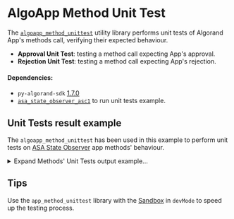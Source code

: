 # AlgoApp Method Unit Test
The [`algoapp_method_unittest`](https://github.com/cusma/algoapp_method_unittest/blob/main/algoapp_method_unittest.py) 
utility library performs unit tests of Algorand App's methods call, verifying their expected behaviour.

- **Approval Unit Test**: testing a method call expecting App's approval.
- **Rejection Unit Test**: testing a method call expecting App's rejection.

#### Dependencies:
- `py-algorand-sdk` [1.7.0](https://github.com/algorand/py-algorand-sdk/releases/tag/v1.7.0)
- [`asa_state_observer_asc1`](https://github.com/cusma/asa_state_observer/blob/main/asa_state_observer_asc1.py) to run unit tests example.

## Unit Tests result example
The `algoapp_method_unittest` has been used in this example to perform unit
tests on [ASA State Observer](https://github.com/cusma/asa_state_observer) app methods' behaviour.

<details>
  <summary>Expand Methods' Unit Tests output example...</summary>
  
  ```
  Method: AsaOptedIn		Expected ASC1 behaviour: Approval
  Transaction CCF6IGELZMQBGFT6CX62OFOBZX24RFIYGG4RHBLPWI6O4TX72QJA confirmed in round 246.
  ✅️ Passed! Transaction(s) approved as expected.

  Method: AsaAmountEq		Expected ASC1 behaviour: Approval
  Transaction LKHN777YXLALWBYDCGSLXWCXHEXAXONM6ZSD27A2SRYWJUFYQRAA confirmed in round 247.
  ✅️ Passed! Transaction(s) approved as expected.

  Method: AsaAmountGt		Expected ASC1 behaviour: Approval
  Transaction MRGZIUEKCBTS2RWYYSWDJY27AOTM3EEYINCNHE7BF5JFW5RSIRSQ confirmed in round 248.
  ✅️ Passed! Transaction(s) approved as expected.

  Method: AsaAmountGe		Expected ASC1 behaviour: Approval
  Transaction WQ64ICMCQGEUZO6AC37PE2SYGUVNBFCDDHULAA755F7WOE4BKZKA confirmed in round 249.
  ✅️ Passed! Transaction(s) approved as expected.

  Method: AsaAmountGe		Expected ASC1 behaviour: Approval
  Transaction 3JYB3VJJ3FJZYTB2KFER4CDVUGIZJCD73B5VXVCTEKCRF3QK64HQ confirmed in round 250.
  ✅️ Passed! Transaction(s) approved as expected.

  Method: AsaAmountLt		Expected ASC1 behaviour: Approval
  Transaction EQ6AWKFLIAG45XQAY35JIUFWB6V3SHNJE642YVKGMFKDZOEYPP2Q confirmed in round 251.
  ✅️ Passed! Transaction(s) approved as expected.

  Method: AsaAmountLe		Expected ASC1 behaviour: Approval
  Transaction W5FIXUY5GTBFRNOJKVRMKM6TTGMS22EOLGR2YXPISWEO5A2E3EGQ confirmed in round 252.
  ✅️ Passed! Transaction(s) approved as expected.

  Method: AsaAmountLe		Expected ASC1 behaviour: Approval
  Transaction D5OXQFNDHVWFLKADUVL5KL3WJV56PHLEPARLDJ5PU3YQW3RC7WPA confirmed in round 253.
  ✅️ Passed! Transaction(s) approved as expected.

  Method: AsaOptedIn		Expected ASC1 behaviour: Rejection
  ✅️ Passed! Transaction(s) rejected as expected.

  Method: AsaAmountEq		Expected ASC1 behaviour: Rejection
  ✅️ Passed! Transaction(s) rejected as expected.

  Method: AsaAmountGt		Expected ASC1 behaviour: Rejection
  ✅️ Passed! Transaction(s) rejected as expected.

  Method: AsaAmountGe		Expected ASC1 behaviour: Rejection
  ✅️ Passed! Transaction(s) rejected as expected.

  Method: AsaAmountLt		Expected ASC1 behaviour: Rejection
  ✅️ Passed! Transaction(s) rejected as expected.

  Method: AsaAmountLe		Expected ASC1 behaviour: Rejection
  ✅️ Passed! Transaction(s) rejected as expected.

  📊 Test Stats
  Approval Unit Tests: 8
  Rejection Unit Tests: 6
  Passed: 14
  Failed: 0
  ```

</details>

## Tips
Use the `app_method_unittest` library with the [Sandbox](https://developer.algorand.org/articles/introducing-sandbox-20/)
in `devMode` to speed up the testing process.
